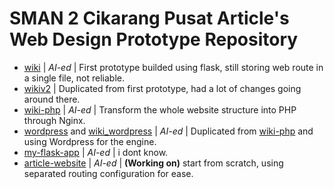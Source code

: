 # SMAN 2 Cikarang Pusat Article's Web Design Prototype Repository

- [wiki](/wiki/) | *AI-ed* | First prototype builded using flask, still storing web route in a single file, not reliable.
- [wikiv2](./wikiv2/) | Duplicated from first prototype, had a lot of changes going around there.
- [wiki-php](/wiki-php/) | *AI-ed* | Transform the whole website structure into PHP through Nginx.
- [wordpress](/wordpress/) and [wiki_wordpress](/wikiv2_wordpress/) | *AI-ed* | Duplicated from [wiki-php](/wiki-php/) and using Wordpress for the engine.
- [my-flask-app](/my-flask-app/) | *AI-ed* | i dont know.
- [article-website](/article-website/) | *AI-ed* | **(Working on)** start from scratch, using separated routing configuration for ease.
